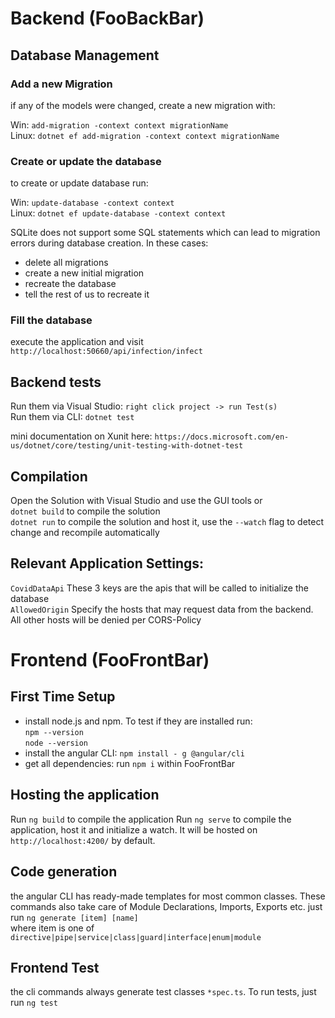 

# Backend (FooBackBar)

## Database Management

### Add a new Migration
if any of the models were changed, create a new migration with:

Win: ``add-migration -context context migrationName``  
Linux: ``dotnet ef add-migration -context context migrationName``

### Create or update the database
to create or update database run:

Win: ``update-database -context context``  
Linux: ``dotnet ef update-database -context context``

SQLite does not support some SQL statements which can lead to migration errors during database creation. In these cases:
* delete all migrations
* create a new initial migration
* recreate the database
* tell the rest of us to recreate it

### Fill the database
execute the application and visit `http://localhost:50660/api/infection/infect`

## Backend tests

Run them via Visual Studio: ``right click project -> run Test(s)``  
Run them via CLI: ``dotnet test``

mini documentation on Xunit here: `https://docs.microsoft.com/en-us/dotnet/core/testing/unit-testing-with-dotnet-test`

## Compilation

Open the Solution with Visual Studio and use the GUI tools or  
`dotnet build` to compile the solution  
`dotnet run` to compile the solution and host it, use the `--watch` flag to detect change and recompile automatically

## Relevant Application Settings:
`CovidDataApi` These 3 keys are the apis that will be called to initialize the database  
`AllowedOrigin` Specify the hosts that may request data from the backend. All other hosts will be denied per CORS-Policy

# Frontend (FooFrontBar)

## First Time Setup
* install node.js and npm. To test if they are installed run:  
    `npm --version`  
    `node --version` 
* install the angular CLI: ``npm install - g @angular/cli``
* get all dependencies: run `npm i` within FooFrontBar

## Hosting the application

Run `ng build` to compile the application
Run `ng serve` to compile the application, host it and initialize a watch. It will be hosted on `http://localhost:4200/` by default.

## Code generation

the angular CLI has ready-made templates for most common classes. These commands also take care of Module Declarations, Imports, Exports etc.
just run `ng generate [item] [name]`  
where item is one of `directive|pipe|service|class|guard|interface|enum|module`

## Frontend Test

the cli commands always generate test classes `*spec.ts`. To run tests, just run `ng test`